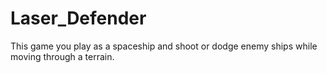 # Laser_Defender
This game you play as a spaceship and shoot or dodge enemy ships while moving through a terrain.
